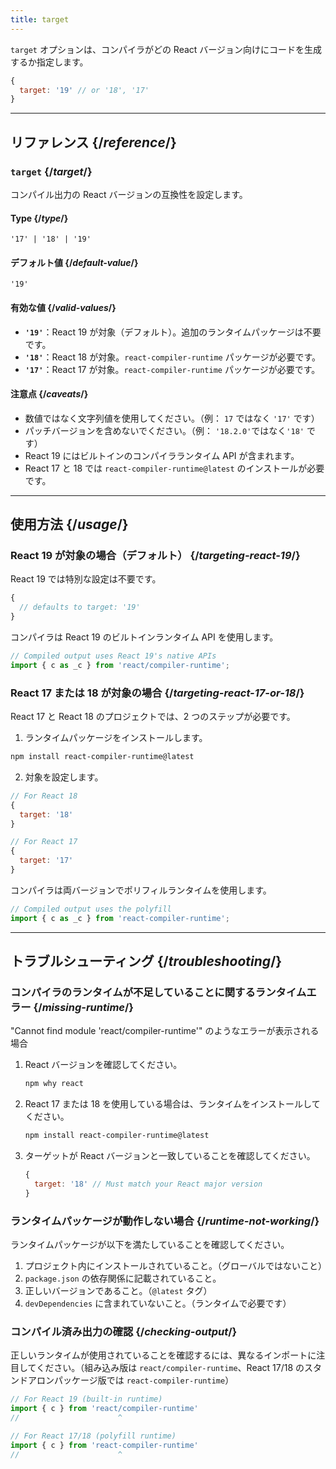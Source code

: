 ```yaml
---
title: target
---
```


<Intro>

`target` オプションは、コンパイラがどの React バージョン向けにコードを生成するか指定します。

</Intro>

```js
{
  target: '19' // or '18', '17'
}
```

<InlineToc />

---

## リファレンス {/*reference*/}

### `target` {/*target*/}

コンパイル出力の React バージョンの互換性を設定します。

#### Type {/*type*/}

```
'17' | '18' | '19'
```

#### デフォルト値 {/*default-value*/}

`'19'`

#### 有効な値 {/*valid-values*/}

- **`'19'`**：React 19 が対象（デフォルト）。追加のランタイムパッケージは不要です。
- **`'18'`**：React 18 が対象。`react-compiler-runtime` パッケージが必要です。
- **`'17'`**：React 17 が対象。`react-compiler-runtime` パッケージが必要です。

#### 注意点 {/*caveats*/}

- 数値ではなく文字列値を使用してください。（例： `17` ではなく `'17'` です）
- パッチバージョンを含めないでください。（例： `'18.2.0'`ではなく`'18'` です）
- React 19 にはビルトインのコンパイラランタイム API が含まれます。
- React 17 と 18 では `react-compiler-runtime@latest` のインストールが必要です。

---

## 使用方法 {/*usage*/}

### React 19 が対象の場合（デフォルト） {/*targeting-react-19*/}

React 19 では特別な設定は不要です。

```js
{
  // defaults to target: '19'
}
```

コンパイラは React 19 のビルトインランタイム API を使用します。

```js
// Compiled output uses React 19's native APIs
import { c as _c } from 'react/compiler-runtime';
```

### React 17 または 18 が対象の場合 {/*targeting-react-17-or-18*/}

React 17 と React 18 のプロジェクトでは、2 つのステップが必要です。

1. ランタイムパッケージをインストールします。

```bash
npm install react-compiler-runtime@latest
```

2. 対象を設定します。

```js
// For React 18
{
  target: '18'
}

// For React 17
{
  target: '17'
}
```

コンパイラは両バージョンでポリフィルランタイムを使用します。

```js
// Compiled output uses the polyfill
import { c as _c } from 'react-compiler-runtime';
```

---

## トラブルシューティング {/*troubleshooting*/}

### コンパイラのランタイムが不足していることに関するランタイムエラー {/*missing-runtime*/}

"Cannot find module 'react/compiler-runtime'" のようなエラーが表示される場合

1. React バージョンを確認してください。
   ```bash
   npm why react
   ```

2. React 17 または 18 を使用している場合は、ランタイムをインストールしてください。
   ```bash
   npm install react-compiler-runtime@latest
   ```

3. ターゲットが React バージョンと一致していることを確認してください。
   ```js
   {
     target: '18' // Must match your React major version
   }
   ```

### ランタイムパッケージが動作しない場合 {/*runtime-not-working*/}

ランタイムパッケージが以下を満たしていることを確認してください。

1. プロジェクト内にインストールされていること。（グローバルではないこと）
2. `package.json` の依存関係に記載されていること。
3. 正しいバージョンであること。（`@latest` タグ）
4. `devDependencies` に含まれていないこと。（ランタイムで必要です）

### コンパイル済み出力の確認 {/*checking-output*/}

正しいランタイムが使用されていることを確認するには、異なるインポートに注目してください。（組み込み版は `react/compiler-runtime`、React 17/18 のスタンドアロンパッケージ版では `react-compiler-runtime`）

```js
// For React 19 (built-in runtime)
import { c } from 'react/compiler-runtime'
//                      ^

// For React 17/18 (polyfill runtime)
import { c } from 'react-compiler-runtime'
//                      ^
```